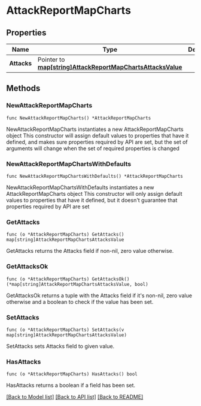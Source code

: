 # AttackReportMapCharts

## Properties

Name | Type | Description | Notes
------------ | ------------- | ------------- | -------------
**Attacks** | Pointer to [**map[string]AttackReportMapChartsAttacksValue**](AttackReportMapChartsAttacksValue.md) |  | [optional] 

## Methods

### NewAttackReportMapCharts

`func NewAttackReportMapCharts() *AttackReportMapCharts`

NewAttackReportMapCharts instantiates a new AttackReportMapCharts object
This constructor will assign default values to properties that have it defined,
and makes sure properties required by API are set, but the set of arguments
will change when the set of required properties is changed

### NewAttackReportMapChartsWithDefaults

`func NewAttackReportMapChartsWithDefaults() *AttackReportMapCharts`

NewAttackReportMapChartsWithDefaults instantiates a new AttackReportMapCharts object
This constructor will only assign default values to properties that have it defined,
but it doesn't guarantee that properties required by API are set

### GetAttacks

`func (o *AttackReportMapCharts) GetAttacks() map[string]AttackReportMapChartsAttacksValue`

GetAttacks returns the Attacks field if non-nil, zero value otherwise.

### GetAttacksOk

`func (o *AttackReportMapCharts) GetAttacksOk() (*map[string]AttackReportMapChartsAttacksValue, bool)`

GetAttacksOk returns a tuple with the Attacks field if it's non-nil, zero value otherwise
and a boolean to check if the value has been set.

### SetAttacks

`func (o *AttackReportMapCharts) SetAttacks(v map[string]AttackReportMapChartsAttacksValue)`

SetAttacks sets Attacks field to given value.

### HasAttacks

`func (o *AttackReportMapCharts) HasAttacks() bool`

HasAttacks returns a boolean if a field has been set.


[[Back to Model list]](../README.md#documentation-for-models) [[Back to API list]](../README.md#documentation-for-api-endpoints) [[Back to README]](../README.md)


